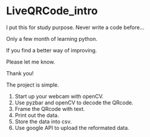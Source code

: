 ﻿# LiveQRCode_intro
I put this for study purpose.</b>
Never write a code before...

Only a few month of learning python.

If you find a better way of improving.

Please let me know.

Thank you!

The project is simple.
1. Start up your webcam with openCV.
2. Use pyzbar and openCV to decode the QRcode.
3. Frame the QRcode with text.
4. Print out the data.
5. Store the data into csv.
6. Use google API to upload the reformated data.

